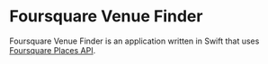 # Foursquare Venue Finder

Foursquare Venue Finder is an application written in Swift that uses [Foursquare Places API](https://developer.foursquare.com/places-api).

